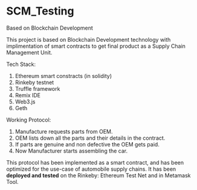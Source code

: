 # SCM_Testing
Based on Blockchain Development


This project is based on Blockchain Development technology with implimentation of smart contracts to get final
product as a Supply Chain Management Unit.


Tech Stack:
1. Ethereum smart constracts (in solidity)
2. Rinkeby testnet
3. Truffle framework
4. Remix IDE
5. Web3.js
6. Geth


Working Protocol:
1. Manufacture requests parts from OEM.
2. OEM lists down all the parts and their details in the contract.
3. If parts are genuine and non defective the OEM gets paid.
4. Now Manufacturer starts assembling the car.


This protocol has been implemented as a smart contract, and has been optimized for the use-case of automobile supply chains.
It has been **deployed and tested** on the Rinkeby: Ethereum Test Net and in Metamask Tool.

